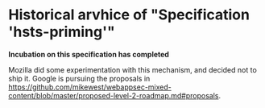 
# Historical arvhice of "Specification 'hsts-priming'"

**Incubation on this specification has completed**

Mozilla did some experimentation with this mechanism, and decided not to ship it. Google is pursuing the proposals in https://github.com/mikewest/webappsec-mixed-content/blob/master/proposed-level-2-roadmap.md#proposals.
